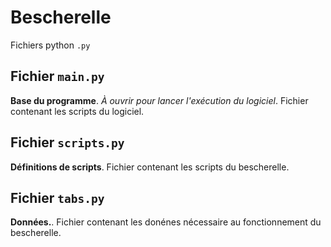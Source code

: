 # Bescherelle

Fichiers python `.py`

## Fichier `main.py`

**Base du programme**. *À ouvrir pour lancer l'exécution du logiciel*.
Fichier contenant les scripts du logiciel.

## Fichier `scripts.py`

**Définitions de scripts**.
Fichier contenant les scripts du bescherelle.


## Fichier `tabs.py`

**Données.**.
Fichier contenant les donénes nécessaire au fonctionnement du bescherelle.
